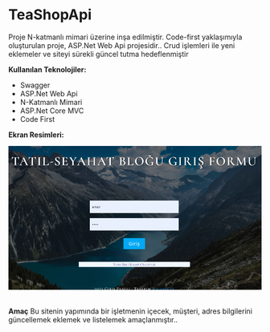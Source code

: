 # TeaShopApi
 Proje N-katmanlı mimari üzerine inşa edilmiştir. Code-first yaklaşımıyla oluşturulan proje, ASP.Net Web Api projesidir.. Crud işlemleri ile yeni eklemeler ve siteyi sürekli güncel tutma hedeflenmiştir
<br>

**Kullanılan Teknolojiler:**<br>
* Swagger<br>
* ASP.Net Web Api<br>
* N-Katmanlı Mimari
* ASP.Net Core MVC<br>
* Code First<br>



**Ekran Resimleri:**<br>


![](https://github.com/eyupogluuu/TatilSeyahatSitesi/blob/master/giriş.PNG)<br> <br>



**Amaç**
Bu sitenin yapımında bir işletmenin içecek, müşteri, adres bilgilerini güncellemek eklemek ve listelemek amaçlanmıştır..
<br>

